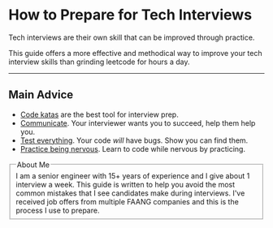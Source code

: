 # How to Prepare for Tech Interviews

Tech interviews are their own skill that can be improved through practice.

This guide offers a more effective and methodical way to improve your tech interview skills than grinding leetcode for hours a day.

-----

## Main Advice

* [Code katas](code-katas) are the best tool for interview prep.
* [Communicate](collaboration). Your interviewer wants you to succeed, help them help you.
* [Test everything](testing). Your code *will* have bugs. Show you can find them.
* [Practice being nervous](practice). Learn to code while nervous by practicing.


<fieldset>
  <legend>About Me</legend>
I am a senior engineer with 15+ years of experience and I give about 1 interview a week. This guide is written to help you avoid the most common mistakes that I see candidates make during interviews. I've received job offers from multiple FAANG companies and this is the process I use to prepare.
</fieldset>
